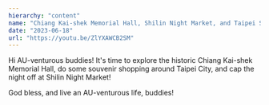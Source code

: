 ```yaml
---
hierarchy: "content"
name: "Chiang Kai-shek Memorial Hall, Shilin Night Market, and Taipei Souvenirs"
date: "2023-06-18"
url: "https://youtu.be/ZlYXAWCB2SM"
---
```


Hi AU-venturous buddies! It's time to explore the historic Chiang Kai-shek Memorial Hall, do some souvenir shopping around Taipei City, and cap the night off at Shilin Night Market!

God bless, and live an AU-venturous life, buddies!